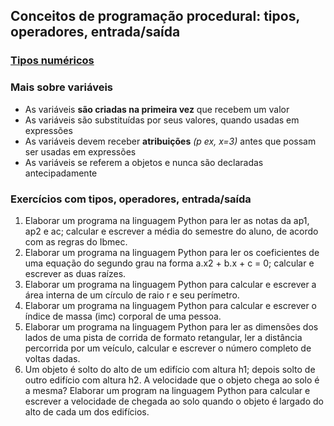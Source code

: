 ## Conceitos de programação procedural: tipos, operadores, entrada/saída  
### [Tipos numéricos](https://docs.python.org/pt-br/3/library/stdtypes.html#numeric-types-int-float-complex)

### Mais sobre variáveis  
- As variáveis **são criadas na primeira vez** que recebem um valor  
- As variáveis são substituídas por seus valores, quando usadas em expressões
- As variáveis devem receber **atribuições** *(p ex, x=3)* antes que possam ser usadas em expressões
- As variáveis se referem a objetos e nunca são declaradas antecipadamente

### Exercícios com tipos, operadores, entrada/saída  
1. Elaborar um programa na linguagem Python para ler as notas da ap1, ap2 e ac; calcular e escrever a média do semestre do aluno, de acordo com as regras do Ibmec.
2. Elaborar um programa na linguagem Python para ler os coeficientes de uma equação do segundo grau na forma a.x2 + b.x + c = 0; calcular e escrever as duas raízes.
3. Elaborar um programa na linguagem Python para calcular e escrever a área interna de um círculo de raio r e seu perímetro.
4. Elaborar um programa na linguagem Python para calcular e escrever o índice de massa (imc) corporal de uma pessoa.
5. Elaborar um programa na linguagem Python para ler as dimensões dos lados de uma pista de corrida de formato retangular, ler a distância percorrida por um veículo, calcular e escrever o número completo de voltas dadas.
6. Um objeto é solto do alto de um edifício com altura h1; depois solto de outro edifício com altura h2. A velocidade que o objeto chega ao solo é a mesma? Elaborar um program na linguagem Python para calcular e escrever a velocidade de chegada ao solo quando o objeto é largado do alto de cada um dos edifícios.      

